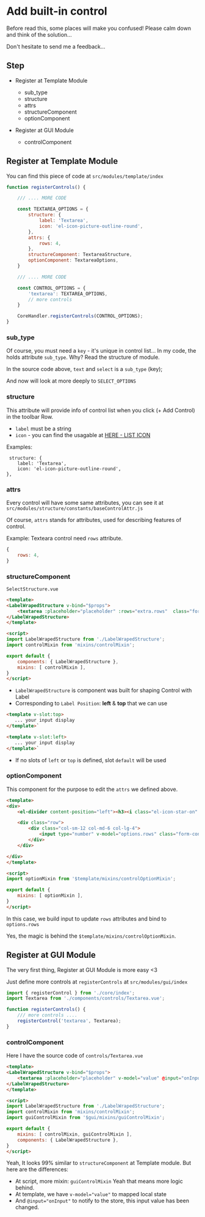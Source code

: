 # Add built-in control

Before read this, some places will make you confused! Please calm down and think of the solution... 

Don't hesitate to send me a feedback... 

## Step 

- Register at Template Module
    - sub_type
    - structure
    - attrs
    - structureComponent
    - optionComponent

- Register at GUI Module
    - controlComponent

## Register at Template Module

You can find this piece of code at `src/modules/template/index`

```javascript
function registerControls() {

    /// .... MORE CODE 

    const TEXTAREA_OPTIONS = {
        structure: {
            label: 'Textarea',
            icon: 'el-icon-picture-outline-round', 
        }, 
        attrs: {
            rows: 4,
        }, 
        structureComponent: TextareaStructure,
        optionComponent: TextareaOptions,
    }

    /// .... MORE CODE 

    const CONTROL_OPTIONS = {
        'textarea': TEXTAREA_OPTIONS, 
        // more controls
    }

    CoreHandler.registerControls(CONTROL_OPTIONS);
}
```


### sub_type

Of course, you must need a `key` - it's unique in control list... In my code, the holds attribute `sub_type`. Why? 
Read the structure of module.

In the source code above, `text` and `select` is a `sub_type` (key); 

And now will look at more deeply to `SELECT_OPTIONS` 


### structure

This attribute will provide info of control list when you click (+ Add Control) in the toolbar Row.

- `label` must be a string
- `icon` - you can find the usagable at [HERE - LIST ICON](https://element.eleme.io/#/en-US/component/icon)

Examples: 

```
 structure: {
    label: 'Textarea',
    icon: 'el-icon-picture-outline-round', 
}, 
```

### attrs

Every control will have some same attributes, you can see it at `src/modules/structure/constants/baseControlAttr.js`

Of course, `attrs` stands for attributes, used for describing features of control. 

Example: Texteara control need `rows` attribute. 

```javascript
{
    rows: 4,
}
```


### structureComponent

`SelectStructure.vue`

```html
<template>
<LabelWrapedStructure v-bind="$props">
    <textarea :placeholder="placeholder" :rows="extra.rows"  class="form-control" ></textarea>
</LabelWrapedStructure>
</template>

<script>
import LabelWrapedStructure from './LabelWrapedStructure';
import controlMixin from 'mixins/controlMixin';

export default {
    components: { LabelWrapedStructure }, 
    mixins: [ controlMixin ],
}
</script>
```

- `LabelWrapedStructure` is component was built for shaping Control with Label 
- Corresponding to `Label Position`: **left** & **top** that we can use 

```html
<template v-slot:top>
   ... your input display
</template>`

<template v-slot:left>
   ... your input display
</template>`
```

- If no slots of `left` or `top` is defined, slot `default` will be used


### optionComponent

This component for the purpose to edit the `attrs` we defined above.  


```html
<template>
<div>    
    <el-divider content-position="left"><h3><i class="el-icon-star-on" />  Textarea Options</h3></el-divider>

    <div class="row">
        <div class="col-sm-12 col-md-6 col-lg-4">
            <input type="number" v-model="options.rows" class="form-control">
        </div>
    </div>

</div>
</template>

<script>
import optionMixin from '$template/mixins/controlOptionMixin';

export default {
    mixins: [ optionMixin ],
}
</script>
```

In this case, we build input to update `rows` attributes and bind to `options.rows`

Yes, the magic is behind the `$template/mixins/controlOptionMixin`. 


## Register at GUI Module

The very first thing, Register at GUI Module is more easy <3

Just define more controls at `registerControls` at `src/modules/gui/index`

```javascript
import { registerControl } from './core/index';
import Textarea from './components/controls/Textarea.vue';

function registerControls() {
    /// more controls .... 
    registerControl('textarea', Textarea);
}

```


### controlComponent

Here I have the source code of `controls/Textarea.vue`

```html
<template>
<LabelWrapedStructure v-bind="$props">
    <textarea :placeholder="placeholder" v-model="value" @input="onInput" :rows="extra.rows"  class="form-control" ></textarea>
</LabelWrapedStructure>
</template>

<script>
import LabelWrapedStructure from './LabelWrapedStructure';
import controlMixin from 'mixins/controlMixin';
import guiControlMixin from '$gui/mixins/guiControlMixin';

export default {
    mixins: [ controlMixin, guiControlMixin ],
    components: { LabelWrapedStructure },
}
</script>
```

Yeah, It looks 99% similar to `structureComponent` at Template module.  But here are the differences: 
- At script, more mixin: `guiControlMixin`  Yeah that means more logic behind.
- At template, we have `v-model="value"` to mapped local state 
- And `@input="onInput"` to notify to the store, this input value has been changed. 




